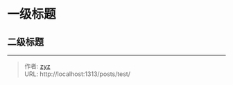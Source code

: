 # 

# 一级标题

## 二级标题

---

> 作者: [zyz](https://github.com/YouZhiZheng)  
> URL: http://localhost:1313/posts/test/  

